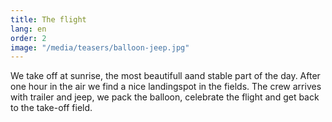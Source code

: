 ```yaml
---
title: The flight
lang: en
order: 2
image: "/media/teasers/balloon-jeep.jpg"
---
```


We take off at sunrise, the most beautifull aand stable part of the day. After one hour in the air we find a nice landingspot in the fields. The crew arrives with trailer and jeep, we pack the balloon, celebrate the flight and get back to the take-off field.
